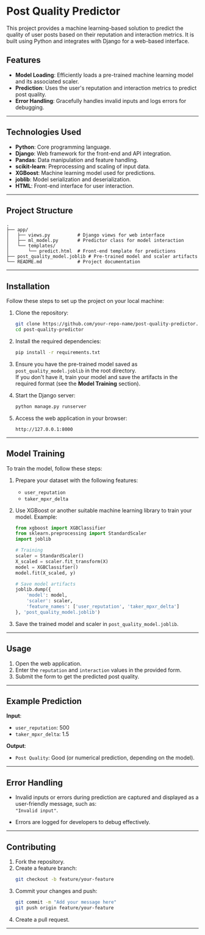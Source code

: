 # Post Quality Predictor

This project provides a machine learning-based solution to predict the quality of user posts based on their reputation and interaction metrics. It is built using Python and integrates with Django for a web-based interface.

## Features
- **Model Loading**: Efficiently loads a pre-trained machine learning model and its associated scaler.
- **Prediction**: Uses the user's reputation and interaction metrics to predict post quality.
- **Error Handling**: Gracefully handles invalid inputs and logs errors for debugging.

---

## Technologies Used
- **Python**: Core programming language.
- **Django**: Web framework for the front-end and API integration.
- **Pandas**: Data manipulation and feature handling.
- **scikit-learn**: Preprocessing and scaling of input data.
- **XGBoost**: Machine learning model used for predictions.
- **joblib**: Model serialization and deserialization.
- **HTML**: Front-end interface for user interaction.

---

## Project Structure
```
.
├── app/
│   ├── views.py          # Django views for web interface
│   ├── ml_model.py       # Predictor class for model interaction
│   └── templates/
│       └── predict.html  # Front-end template for predictions
├── post_quality_model.joblib # Pre-trained model and scaler artifacts
└── README.md             # Project documentation
```

---

## Installation
Follow these steps to set up the project on your local machine:

1. Clone the repository:
   ```bash
   git clone https://github.com/your-repo-name/post-quality-predictor.git
   cd post-quality-predictor
   ```

2. Install the required dependencies:
   ```bash
   pip install -r requirements.txt
   ```

3. Ensure you have the pre-trained model saved as `post_quality_model.joblib` in the root directory.  
   If you don't have it, train your model and save the artifacts in the required format (see the **Model Training** section).

4. Start the Django server:
   ```bash
   python manage.py runserver
   ```

5. Access the web application in your browser:
   ```
   http://127.0.0.1:8000
   ```

---

## Model Training
To train the model, follow these steps:

1. Prepare your dataset with the following features:
   - `user_reputation`
   - `taker_mpxr_delta`

2. Use XGBoost or another suitable machine learning library to train your model. Example:
   ```python
   from xgboost import XGBClassifier
   from sklearn.preprocessing import StandardScaler
   import joblib

   # Training
   scaler = StandardScaler()
   X_scaled = scaler.fit_transform(X)
   model = XGBClassifier()
   model.fit(X_scaled, y)

   # Save model artifacts
   joblib.dump({
       'model': model,
       'scaler': scaler,
       'feature_names': ['user_reputation', 'taker_mpxr_delta']
   }, 'post_quality_model.joblib')
   ```

3. Save the trained model and scaler in `post_quality_model.joblib`.

---

## Usage
1. Open the web application.
2. Enter the `reputation` and `interaction` values in the provided form.
3. Submit the form to get the predicted post quality.

---

## Example Prediction
**Input**:
- `user_reputation`: 500
- `taker_mpxr_delta`: 1.5

**Output**:
- `Post Quality`: Good (or numerical prediction, depending on the model).

---

## Error Handling
- Invalid inputs or errors during prediction are captured and displayed as a user-friendly message, such as:  
  `"Invalid input"`.

- Errors are logged for developers to debug effectively.

---

## Contributing
1. Fork the repository.
2. Create a feature branch:
   ```bash
   git checkout -b feature/your-feature
   ```
3. Commit your changes and push:
   ```bash
   git commit -m "Add your message here"
   git push origin feature/your-feature
   ```
4. Create a pull request.

---


